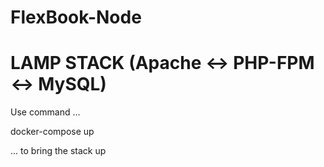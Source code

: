 # FlexBook-Node

LAMP STACK (Apache <-> PHP-FPM <-> MySQL)
=========================================

Use command ...

docker-compose up

... to bring the stack up

